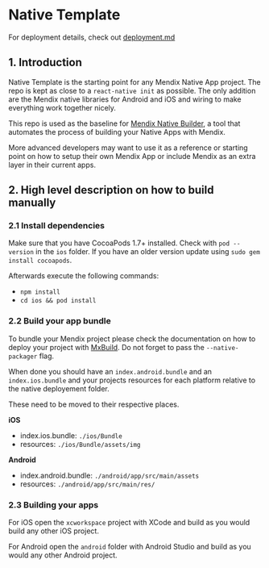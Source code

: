 # Native Template

For deployment details, check out [deployment.md](./deployment.md)

## 1. Introduction

Native Template is the starting point for any Mendix Native App project.
The repo is kept as close to a `react-native init` as possible. The only addition are the Mendix native libraries for Android and iOS and wiring to make everything work together nicely.

This repo is used as the baseline for [Mendix Native Builder](https://docs.mendix.com/howto/mobile/native-builder), a tool that automates the process of building your Native Apps with Mendix.

More advanced developers may want to use it as a reference or starting point on how to setup their own Mendix App or include Mendix as an extra layer in their current apps.

## 2. High level description on how to build manually

### 2.1 Install dependencies

Make sure that you have CocoaPods 1.7+ installed. Check with `pod --version` in the `ios` folder. If you have an older version update using `sudo gem install cocoapods`.

Afterwards execute the following commands:

- `npm install`
- `cd ios && pod install`

### 2.2 Build your app bundle

To bundle your Mendix project please check the documentation on how to deploy your project with [MxBuild](https://docs.mendix.com/refguide/mxbuild). Do not forget to pass the `--native-packager` flag.

When done you should have an `index.android.bundle` and an `index.ios.bundle` and your projects resources for each platform relative to the native deployement folder.

These need to be moved to their respective places.

**iOS**

- index.ios.bundle: `./ios/Bundle`
- resources: `./ios/Bundle/assets/img`

**Android**

- index.android.bundle: `./android/app/src/main/assets`
- resources: `./android/app/src/main/res/`

### 2.3 Building your apps

For iOS open the `xcworkspace` project with XCode and build as you would build any other iOS project.

For Android open the `android` folder with Android Studio and build as you would any other Android project.
